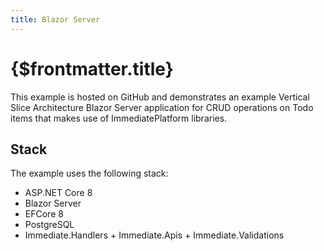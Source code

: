 ```yaml
---
title: Blazor Server
---
```


# {$frontmatter.title}

<script>
    import GitHubButton from '$lib/components/GitHubButton.svelte';
</script>

This example is hosted on GitHub and demonstrates an example Vertical Slice Architecture Blazor Server application for CRUD operations on Todo items that makes use of ImmediatePlatform libraries.

<GitHubButton link="https://github.com" text="View example on GitHub" />

## Stack

The example uses the following stack:

- ASP.NET Core 8
- Blazor Server
- EFCore 8
- PostgreSQL
- Immediate.Handlers + Immediate.Apis + Immediate.Validations
